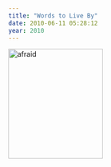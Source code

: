 ```yaml
---
title: "Words to Live By"
date: 2010-06-11 05:28:12
year: 2010
---
```

<a href="http://xkcd.com/752/" alt="Full XKCD comic"><img border="0" title="afraid" src="{{'/files/2010/06/afraid.png' | relative_url}}" alt="afraid" width="189" height="220" /></a>
